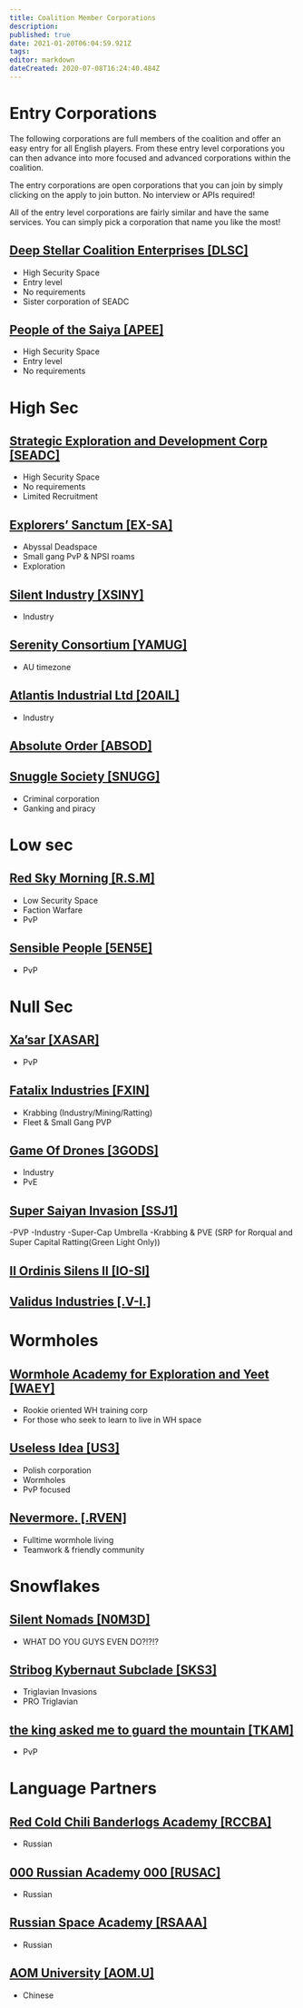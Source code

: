 ```yaml
---
title: Coalition Member Corporations
description: 
published: true
date: 2021-01-20T06:04:59.921Z
tags: 
editor: markdown
dateCreated: 2020-07-08T16:24:40.484Z
---
```


# Entry Corporations
The following corporations are full members of the coalition and offer an easy entry for all English players. From these entry level corporations you can then advance into more focused and advanced corporations within the coalition.

The entry corporations are open corporations that you can join by simply clicking on the apply to join button. No interview or APIs required!

All of the entry level corporations are fairly similar and have the same services. You can simply pick a corporation that name you like the most!
## [Deep Stellar Coalition Enterprises [DLSC]](/community/coalition-corporations/dlsc)
- High Security Space
- Entry level
- No requirements
- Sister corporation of SEADC
## [People of the Saiya [APEE]](/community/coalition-corporations/apee)
- High Security Space
- Entry level
- No requirements

# High Sec
## [Strategic Exploration and Development Corp [SEADC]](/community/coalition-corporations/seadc)
- High Security Space
- No requirements
- Limited Recruitment
## [Explorers’ Sanctum [EX-SA]](/community/coalition-corporations/ex-sa)
- Abyssal Deadspace
- Small gang PvP & NPSI roams
- Exploration
## [Silent Industry [XSINY]](/community/coalition-corporations/xsiny)
- Industry
## [Serenity Consortium [YAMUG]](/community/coalition-corporations/yamug)
- AU timezone
## [Atlantis Industrial Ltd [20AIL]](/community/coalition-corporations/20ail)
- Industry
## [Absolute Order [ABSOD]](/community/coalition-corporations/absod)
## [Snuggle Society [SNUGG]](/community/coalition-corporations/snugg)
- Criminal corporation
- Ganking and piracy
# Low sec
## [Red Sky Morning [R.S.M]](/community/coalition-corporations/rsm)
- Low Security Space
- Faction Warfare
- PvP
## [Sensible People [5EN5E]](/community/coalition-corporations/5en5e)
- PvP

# Null Sec
## [Xa’sar [XASAR]](/community/coalition-corporations/xasar)
- PvP
## [Fatalix Industries [FXIN]](/community/coalition-corporations/fxin)
- Krabbing (Industry/Mining/Ratting)
- Fleet & Small Gang PVP
## [Game Of Drones [3GODS]](/community/coalition-corporations/3gods)
- Industry
- PvE

## [Super Saiyan Invasion [SSJ1]](/community/coalition-corporations/ssj1)
-PVP
-Industry
-Super-Cap Umbrella
-Krabbing & PVE (SRP for Rorqual and Super Capital Ratting(Green Light Only))

## [II Ordinis Silens II [IO-SI]](/community/coalition-corporations/io-si)

## [Validus Industries [.V-I.]](/community/coalition-corporations/v-i)

# Wormholes
## [Wormhole Academy for Exploration and Yeet [WAEY]](/community/coalition-corporations/waey)
- Rookie oriented WH training corp
- For those who seek to learn to live in WH space
## [Useless Idea [US3]](/community/coalition-corporations/us3)
- Polish corporation
- Wormholes
- PvP focused
## [Nevermore. [.RVEN]](/community/coalition-corporations/rven)
- Fulltime wormhole living
- Teamwork & friendly community

# Snowflakes
## [Silent Nomads [N0M3D]](/community/coalition-corporations/n0m3d)
- WHAT DO YOU GUYS  EVEN DO?!?!?
## [Stribog Kybernaut Subclade [SKS3]](/community/coalition-corporations/sks3)
- Triglavian Invasions
- PRO Triglavian
## [the king asked me to guard the mountain [TKAM]](/community/coalition-corporations/tkam)
- PvP

# Language Partners

## [Red Cold Chili Banderlogs Academy [RCCBA]](/community/coalition-corporations/rccba)
- Russian
## [000 Russian Academy 000 [RUSAC]](/community/coalition-corporations/rusac)
- Russian
## [Russian Space Academy [RSAAA]](/community/coalition-corporations/rsaaa)
- Russian
## [AOM University [AOM.U]](/community/coalition-corporations/aom-u)
- Chinese
